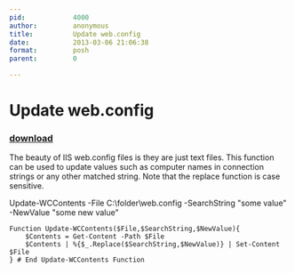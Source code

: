 ```yaml
---
pid:            4000
author:         anonymous
title:          Update web.config
date:           2013-03-06 21:06:38
format:         posh
parent:         0

---
```


# Update web.config

### [download](Scripts\4000.ps1)

The beauty of IIS web.config files is they are just text files. This function can be used to update values such as computer names in connection strings or any other matched string.  Note that the replace function is case sensitive.

Update-WCContents -File C:\folder\web.config -SearchString "some value" -NewValue "some new value"

```posh
Function Update-WCContents($File,$SearchString,$NewValue){
    $Contents = Get-Content -Path $File
    $Contents | %{$_.Replace($SearchString,$NewValue)} | Set-Content $File    
} # End Update-WCContents Function
```
